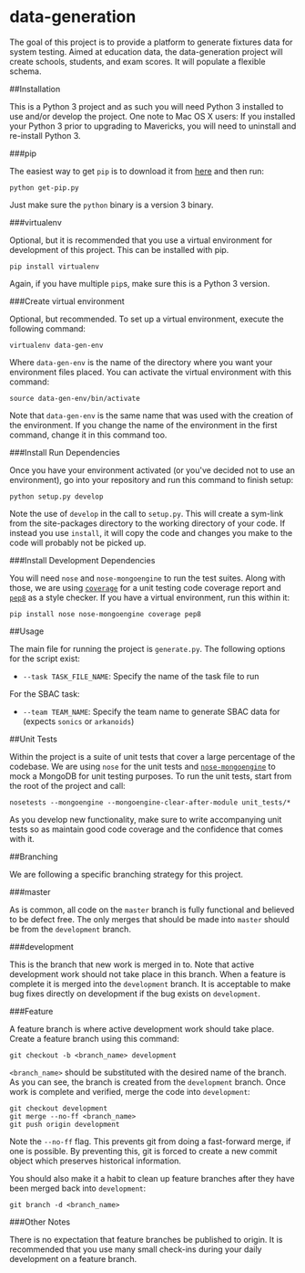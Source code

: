data-generation
========

The goal of this project is to provide a platform to generate fixtures data for system testing. Aimed at education
data, the data-generation project will create schools, students, and exam scores. It will populate a flexible schema.

##Installation

This is a Python 3 project and as such you will need Python 3 installed to use and/or develop the project. One note to
Mac OS X users: If you installed your Python 3 prior to upgrading to Mavericks, you will need to uninstall and
re-install Python 3.

###pip

The easiest way to get `pip` is to download it from [here](https://raw.github.com/pypa/pip/master/contrib/get-pip.py)
and then run:

    python get-pip.py

Just make sure the `python` binary is a version 3 binary.

###virtualenv

Optional, but it is recommended that you use a virtual environment for development of this project. This can be
installed with pip.

    pip install virtualenv

Again, if you have multiple `pip`s, make sure this is a Python 3 version.

###Create virtual environment

Optional, but recommended. To set up a virtual environment, execute the following command:

    virtualenv data-gen-env

Where `data-gen-env` is the name of the directory where you want your environment files placed. You can activate the
virtual environment with this command:

    source data-gen-env/bin/activate

Note that `data-gen-env` is the same name that was used with the creation of the environment. If you change the name of
the environment in the first command, change it in this command too.

###Install Run Dependencies

Once you have your environment activated (or you've decided not to use an environment), go into your repository and run
this command to finish setup:

    python setup.py develop

Note the use of `develop` in the call to `setup.py`. This will create a sym-link from the site-packages directory to the
working directory of your code. If instead you use `install`, it will copy the code and changes you make to the code
will probably not be picked up.

###Install Development Dependencies

You will need `nose` and `nose-mongoengine` to run the test suites. Along with those, we are using
[`coverage`](http://nedbatchelder.com/code/coverage/) for a unit testing code coverage report and
[`pep8`](http://pep8.readthedocs.org/en/latest/) as a style checker. If you have a virtual environment, run this within
it:

    pip install nose nose-mongoengine coverage pep8

##Usage

The main file for running the project is `generate.py`. The following options for the script exist:

* `--task TASK_FILE_NAME`: Specify the name of the task file to run

For the SBAC task:

* `--team TEAM_NAME`: Specify the team name to generate SBAC data for (expects `sonics` or `arkanoids`)

##Unit Tests

Within the project is a suite of unit tests that cover a large percentage of the codebase. We are using `nose` for the
unit tests and [`nose-mongoengine`](https://github.com/mbanton/nose-mongoengine) to mock a MongoDB for unit testing
purposes. To run the unit tests, start from the root of the project and call:

    nosetests --mongoengine --mongoengine-clear-after-module unit_tests/*

As you develop new functionality, make sure to write accompanying unit tests so as maintain good code coverage and the
confidence that comes with it.

##Branching

We are following a specific branching strategy for this project.

###master

As is common, all code on the `master` branch is fully functional and believed to be defect free. The only merges that
should be made into `master` should be from the `development` branch.

###development

This is the branch that new work is merged in to. Note that active development work should not take place in this
branch. When a feature is complete it is merged into the `development` branch. It is acceptable to make bug fixes
directly on development if the bug exists on `development`.

###Feature

A feature branch is where active development work should take place. Create a feature branch using this command:

    git checkout -b <branch_name> development

`<branch_name>` should be substituted with the desired name of the branch. As you can see, the branch is created from
the `development` branch. Once work is complete and verified, merge the code into `development`:

    git checkout development
    git merge --no-ff <branch_name>
    git push origin development

Note the `--no-ff` flag. This prevents git from doing a fast-forward merge, if one is possible. By preventing this, git
is forced to create a new commit object which preserves historical information.

You should also make it a habit to clean up feature branches after they have been merged back into `development`:

    git branch -d <branch_name>

###Other Notes

There is no expectation that feature branches be published to origin. It is recommended that you use many small
check-ins during your daily development on a feature branch.